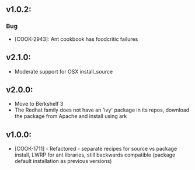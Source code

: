 ## v1.0.2:

### Bug

- [COOK-2943]: Ant cookbook has foodcritic failures


## v2.1.0:

* Moderate support for OSX install_source

## v2.0.0:

* Move to Berkshelf 3
* The Redhat family does not have an 'ivy' package in its repos, download 
  the package from Apache and install using ark

## v1.0.0:

* [COOK-1711] - Refactored - separate recipes for source vs package
  install, LWRP for ant libraries, still backwards compatible (package
  default installation as previous versions)
